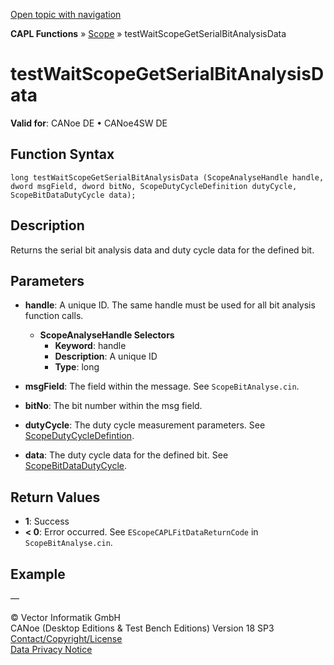 [Open topic with navigation](../../../../../CANoeDEFamily.htm#Topics/CAPLFunctions/Test/Functions/CAPLfunctionTestWaitScopeGetSerialBitAnalysisData.md)

**CAPL Functions** » [Scope](../../Scope/CAPLfunctionsScopeOverview.md) » testWaitScopeGetSerialBitAnalysisData

# testWaitScopeGetSerialBitAnalysisData

**Valid for**: CANoe DE • CANoe4SW DE

## Function Syntax

```plaintext
long testWaitScopeGetSerialBitAnalysisData (ScopeAnalyseHandle handle, dword msgField, dword bitNo, ScopeDutyCycleDefinition dutyCycle, ScopeBitDataDutyCycle data);
```

## Description

Returns the serial bit analysis data and duty cycle data for the defined bit.

## Parameters

- **handle**: A unique ID. The same handle must be used for all bit analysis function calls.
  - **ScopeAnalyseHandle Selectors**
    - **Keyword**: handle
    - **Description**: A unique ID
    - **Type**: long

- **msgField**: The field within the message. See `ScopeBitAnalyse.cin`.

- **bitNo**: The bit number within the msg field.

- **dutyCycle**: The duty cycle measurement parameters. See [ScopeDutyCycleDefintion](../../Scope/Classes/CAPLfunctionScopeDutyCycleDefinition.md).

- **data**: The duty cycle data for the defined bit. See [ScopeBitDataDutyCycle](../../Scope/Classes/CAPLfunctionScopeBitDataDutyCycle.md).

## Return Values

- **1**: Success
- **< 0**: Error occurred. See `EScopeCAPLFitDataReturnCode` in `ScopeBitAnalyse.cin`.

## Example

—

© Vector Informatik GmbH  
CANoe (Desktop Editions & Test Bench Editions) Version 18 SP3  
[Contact/Copyright/License](../../../Shared/ContactCopyrightLicense.md)  
[Data Privacy Notice](https://www.vector.com/int/en/company/get-info/privacy-policy/)